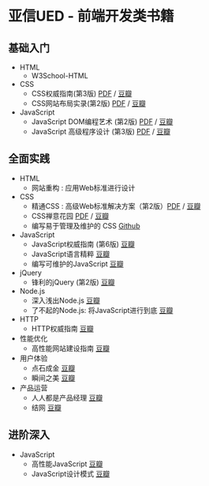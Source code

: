亚信UED - 前端开发类书籍
========

## 基础入门
- HTML 
	- W3School-HTML
- CSS 
	- CSS权威指南(第3版) [PDF](#) / [豆瓣](http://book.douban.com/subject/2308234/)
	- CSS网站布局实录(第2版) [PDF](#) / [豆瓣](http://book.douban.com/subject/2175995/)
- JavaScript 
	- JavaScript DOM编程艺术 (第2版)  [PDF](#) / [豆瓣](http://book.douban.com/subject/4736167/)
	- JavaScript 高级程序设计 (第3版) [PDF](#) / [豆瓣](http://book.douban.com/subject/10546125/)
 
## 全面实践
- HTML	
	- 网站重构 : 应用Web标准进行设计
- CSS 
	- 精通CSS : 高级Web标准解决方案（第2版）[PDF](#) / [豆瓣](http://book.douban.com/subject/4736167/)
	- CSS禅意花园  [PDF](#) / [豆瓣](http://book.douban.com/subject/2052176/) 
	- 编写易于管理及维护的 CSS [Github](https://github.com/chadluo/CSS-Guidelines)
- JavaScript
	- JavaScript权威指南 (第6版) [豆瓣](http://book.douban.com/subject/10549733/)
	- JavaScript语言精粹 [豆瓣](http://book.douban.com/subject/3590768/)
	- 编写可维护的JavaScript [豆瓣](http://book.douban.com/subject/11506062/)
- jQuery 
	- 锋利的jQuery (第2版) [豆瓣](http://book.douban.com/subject/10792216/)
- Node.js
	- 深入浅出Node.js [豆瓣](http://book.douban.com/subject/25768396/)
	- 了不起的Node.js: 将JavaScript进行到底 [豆瓣](http://book.douban.com/subject/25767596/)
- HTTP
	- HTTP权威指南  [豆瓣](http://book.douban.com/subject/10746113/)
- 性能优化
	- 高性能网站建设指南 [豆瓣](http://book.douban.com/subject/3132277/)
- 用户体验
	- 点石成金 [豆瓣](http://book.douban.com/subject/1827702/)
	- 瞬间之美 [豆瓣](http://book.douban.com/subject/3886044/)
- 产品运营
	- 人人都是产品经理 [豆瓣](http://book.douban.com/subject/4723970/)
	- 结网 [豆瓣](http://book.douban.com/subject/4736118/)
## 进阶深入
- JavaScript
	- 高性能JavaScript [豆瓣](http://book.douban.com/subject/5362856/)
	- JavaScript设计模式 [豆瓣](http://book.douban.com/subject/3329540/)

  
